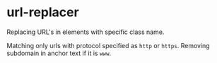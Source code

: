 # url-replacer
Replacing URL's in elements with specific class name.

Matching only urls with protocol specified as <code>http</code> or <code>https</code>. Removing subdomain in anchor text if it is <code>www</code>.